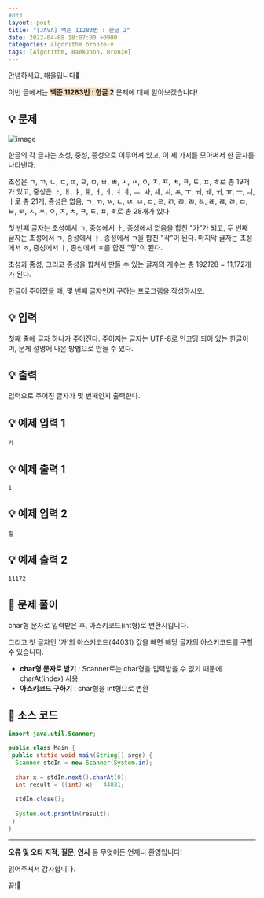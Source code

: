 ```yaml
---
#033
layout: post
title: "[JAVA] 백준 11283번 : 한글 2"
date: 2022-04-08 18:07:00 +0900
categories: algorithm bronze-v
tags: [Algorithm, BaekJoon, Bronze]
---
```


안녕하세요, 해을입니다🦖

이번 글에서는 <span style="background-color:#f7ddbe">**백준 11283번 : 한글 2**</span> 문제에 대해 알아보겠습니다!

## 💡 문제

![image](https://user-images.githubusercontent.com/39720852/163971230-27644c7b-7e9c-49d2-a33b-0721a74e8968.png)

한글의 각 글자는 초성, 중성, 종성으로 이루어져 있고, 이 세 가지를 모아써서 한 글자를 나타낸다.

초성은 ㄱ, ㄲ, ㄴ, ㄷ, ㄸ, ㄹ, ㅁ, ㅂ, ㅃ, ㅅ, ㅆ, ㅇ, ㅈ, ㅉ, ㅊ, ㅋ, ㅌ, ㅍ, ㅎ로 총 19개가 있고, 중성은 ㅏ, ㅐ, ㅑ, ㅒ, ㅓ, ㅔ, ㅕ ㅖ, ㅗ, ㅘ, ㅙ, ㅚ, ㅛ, ㅜ, ㅝ, ㅞ, ㅟ, ㅠ, ㅡ, ㅢ, ㅣ로 총 21개, 종성은 없음, ㄱ, ㄲ, ㄳ, ㄴ, ㄵ, ㄶ, ㄷ, ㄹ, ㄺ, ㄻ, ㄼ, ㄽ, ㄾ, ㄿ, ㅀ, ㅁ, ㅂ, ㅄ, ㅅ, ㅆ, ㅇ, ㅈ, ㅊ, ㅋ, ㅌ, ㅍ, ㅎ로 총 28개가 있다.

첫 번째 글자는 초성에서 ㄱ, 중성에서 ㅏ, 종성에서 없음을 합친 "가"가 되고, 두 번째 글자는 초성에서 ㄱ, 중성에서 ㅏ, 종성에서 ㄱ을 합친 "각"이 된다. 마지막 글자는 초성에서 ㅎ, 중성에서 ㅣ, 종성에서 ㅎ를 합친 "힣"이 된다.

초성과 중성, 그리고 종성을 합쳐서 만들 수 있는 글자의 개수는 총 19*21*28 = 11,172개가 된다.

한글이 주어졌을 때, 몇 번째 글자인지 구하는 프로그램을 작성하시오.

## 💡 입력

첫째 줄에 글자 하나가 주어진다. 주어지는 글자는 UTF-8로 인코딩 되어 있는 한글이며, 문제 설명에 나온 방법으로 만들 수 있다.

## 💡 출력

입력으로 주어진 글자가 몇 번째인지 출력한다.

## 💡 예제 입력 1

```
가
```

## 💡 예제 출력 1

```
1
```

## 💡 예제 입력 2

```
힣
```

## 💡 예제 출력 2

```
11172
```

## 🚩 문제 풀이

char형 문자로 입력받은 후, 아스키코드(int형)로 변환시킵니다.

그리고 첫 글자인 '가'의 아스키코드(44031) 값을 빼면 해당 글자의 아스키코드를 구할 수 있습니다.

* **char형 문자로 받기** : Scanner로는 char형을 입력받을 수 없기 때문에 charAt(index) 사용
* **아스키코드 구하기** : char형을 int형으로 변환

## 🚩 소스 코드

``` java
import java.util.Scanner;

public class Main {
 public static void main(String[] args) {  
  Scanner stdIn = new Scanner(System.in);
  
  char x = stdIn.next().charAt(0);
  int result = ((int) x) - 44031;
  
  stdIn.close();
  
  System.out.println(result);
 }
}
```

---

**오류 및 오타 지적, 질문, 인사** 등 무엇이든 언제나 환영입니다!

읽어주셔서 감사합니다.

끝!🦕
